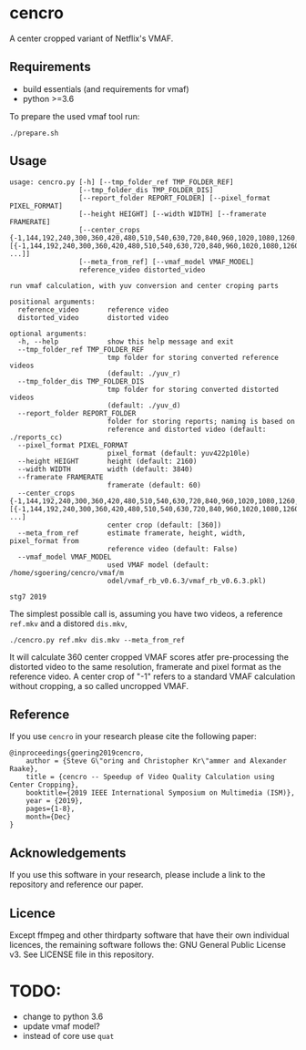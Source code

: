 # cencro
A center cropped variant of Netflix's VMAF.


## Requirements
* build essentials (and requirements for vmaf)
* python >=3.6

To prepare the used vmaf tool run:
```
./prepare.sh
```

## Usage

```
usage: cencro.py [-h] [--tmp_folder_ref TMP_FOLDER_REF]
                 [--tmp_folder_dis TMP_FOLDER_DIS]
                 [--report_folder REPORT_FOLDER] [--pixel_format PIXEL_FORMAT]
                 [--height HEIGHT] [--width WIDTH] [--framerate FRAMERATE]
                 [--center_crops {-1,144,192,240,300,360,420,480,510,540,630,720,840,960,1020,1080,1260,1440,1800} [{-1,144,192,240,300,360,420,480,510,540,630,720,840,960,1020,1080,1260,1440,1800} ...]]
                 [--meta_from_ref] [--vmaf_model VMAF_MODEL]
                 reference_video distorted_video

run vmaf calculation, with yuv conversion and center croping parts

positional arguments:
  reference_video       reference video
  distorted_video       distorted video

optional arguments:
  -h, --help            show this help message and exit
  --tmp_folder_ref TMP_FOLDER_REF
                        tmp folder for storing converted reference videos
                        (default: ./yuv_r)
  --tmp_folder_dis TMP_FOLDER_DIS
                        tmp folder for storing converted distorted videos
                        (default: ./yuv_d)
  --report_folder REPORT_FOLDER
                        folder for storing reports; naming is based on
                        reference and distorted video (default: ./reports_cc)
  --pixel_format PIXEL_FORMAT
                        pixel_format (default: yuv422p10le)
  --height HEIGHT       height (default: 2160)
  --width WIDTH         width (default: 3840)
  --framerate FRAMERATE
                        framerate (default: 60)
  --center_crops {-1,144,192,240,300,360,420,480,510,540,630,720,840,960,1020,1080,1260,1440,1800} [{-1,144,192,240,300,360,420,480,510,540,630,720,840,960,1020,1080,1260,1440,1800} ...]
                        center crop (default: [360])
  --meta_from_ref       estimate framerate, height, width, pixel_format from
                        reference video (default: False)
  --vmaf_model VMAF_MODEL
                        used VMAF model (default: /home/sgoering/cencro/vmaf/m
                        odel/vmaf_rb_v0.6.3/vmaf_rb_v0.6.3.pkl)

stg7 2019
```

The simplest possible call is, assuming you have two videos, a reference `ref.mkv` and a distored `dis.mkv`,

```
./cencro.py ref.mkv dis.mkv --meta_from_ref
```

It will calculate 360 center cropped VMAF scores atfer pre-processing the distorted video to the same resolution, framerate and pixel format as the reference video.
A center crop of "-1" refers to a standard VMAF calculation without cropping, a so called uncropped VMAF.


## Reference
If you use `cencro` in your research please cite the following paper:

```
@inproceedings{goering2019cencro,
    author = {Steve G\"oring and Christopher Kr\"ammer and Alexander Raake},
    title = {cencro -- Speedup of Video Quality Calculation using Center Cropping},
    booktitle={2019 IEEE International Symposium on Multimedia (ISM)},
    year = {2019},
    pages={1-8},
    month={Dec}
}
```

## Acknowledgements

If you use this software in your research, please include a link to the repository and reference our paper.

## Licence
Except ffmpeg and other thirdparty software that have their own individual licences, the remaining software follows the:
GNU General Public License v3. See LICENSE file in this repository.

# TODO:
* change to python 3.6
* update vmaf model?
* instead of core use `quat`